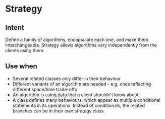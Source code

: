 # Strategy

## Intent 
Define a family of algorithms, encapsulate each one, and make them interchangeable. Strategy allows algorithms vary independently from the clients using them.

## Use when 
- Several related classes only differ in their behaviour
- Different variants of an algorithm are needed - e.g. ones reflecting different space/time trade-offs
- An algorithm is using data that a client shouldn't know about
- A class defines many behaviours, which appear as multiple conditional statements in its operations. Instead of conditionals, the related branches can be in their own strategy class. 

